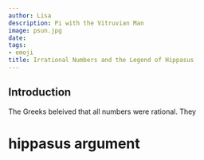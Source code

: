 ```yaml
---
author: Lisa
description: Pi with the Vitruvian Man
image: psun.jpg
date:   
tags:
- emoji
title: Irrational Numbers and the Legend of Hippasus
---
```


## Introduction

The Greeks beleived that all numbers were rational. They 

# hippasus argument